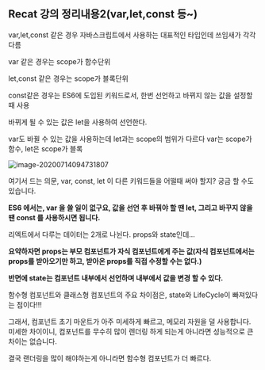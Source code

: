## Recat 강의 정리내용2(var,let,const 등~)



var,let,const 같은 경우 자바스크립트에서 사용하는 대표적인 타입인데 쓰임새가 각각 다름

var 같은 경우는 scope가 함수단위

let,const 같은 경우는 scope가 블록단위



const같은 경우는 ES6에 도입된 키워드로서, 한번 선언하고 바뀌지 않는 값을 설정할 때 사용

바뀌게 될 수 있는 값은 let을 사용하여 선언한다.

var도 바뀔 수 있는 값을 사용하는데 let과는 scope의 범위가 다르다 var는 scope가 함수, let은 scope가 블록

![image-20200714094731807](C:\Users\KAUstar\AppData\Roaming\Typora\typora-user-images\image-20200714094731807.png)

여기서 드는 의문, var, const, let 이 다른 키워드들을 어떨때 써야 할지? 궁금 할 수도 있습니다.

**ES6 에서는, var 을 쓸 일이 없구요, 값을 선언 후 바꿔야 할 땐 let, 그리고 바꾸지 않을 땐 const 를 사용하시면 됩니다.**





리엑트에서 다루는 데이터는 2개로 나뉜다. props와 state인데... 

**요약하자면 props는 부모 컴포넌트가 자식 컴포넌트에게 주는 값(자식 컴포넌트에서는 props를 받아오기만 하고, 받아온 props를 직접 수정할 수는 없다.)**

**반면에 state는 컴포넌트 내부에서 선언하며 내부에서 값을 변경 할 수 있다.**



함수형 컴포넌트와 클래스형 컴포넌트의 주요 차이점은, state와 LifeCycle이 빠져있다는 점이다!!!

그래서, 컴포넌트 초기 마운트가 아주 미세하게 빠르고, 메모리 자원을 덜 사용합니다. 미세한 차이이니, 컴포넌트를 무수히 많이 렌더링 하게 되는게 아니라면 성능적으로 큰 차이는 없습니다.

결국 랜더링을 많이 해야하는게 아니라면 함수형 컴포넌트가 더 빠르다.


